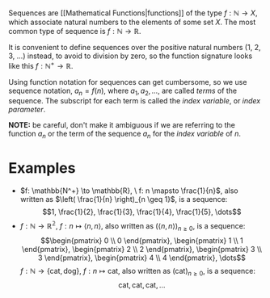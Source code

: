 Sequences are [[Mathematical Functions|functions]] of the type $f: \mathbb{N} \to X$, which associate natural numbers to the elements of some set $X$. The most common type of sequence is $f: \mathbb{N} \to \mathbb{R}$.

It is convenient to define sequences over the positive natural numbers (1, 2, 3, ...) instead, to avoid to division by zero, so the function signature looks like this $f: \mathbb{N^+} \to \mathbb{R}$.

Using function notation for sequences can get cumbersome, so we use sequence notation, $a_{n} = f(n)$, where $a_{1}, a_{2}, \dots,$ are called *terms* of the sequence. The subscript for each term is called the *index variable*, or *index parameter*.

**NOTE:** be careful, don't make it ambiguous if we are referring to the function $a_{n}$ or the term of the sequence $a_{n}$ for the *index variable* of $n$.

# Examples
- $f: \mathbb{N^+} \to \mathbb{R}, \ f: n \mapsto \frac{1}{n}$, also written as $\left( \frac{1}{n} \right)_{n \geq 1}$, is a sequence: $$1, \frac{1}{2}, \frac{1}{3}, \frac{1}{4}, \frac{1}{5}, \dots$$
- $f: \mathbb{N} \to \mathbb{R^2}, \ f: n \mapsto \langle n, n \rangle$, also written as $(\langle n, n \rangle)_{n \geq 0}$, is a sequence: $$\begin{pmatrix} 0 \\ 0 \end{pmatrix},
\begin{pmatrix} 1 \\ 1 \end{pmatrix},
\begin{pmatrix} 2 \\ 2 \end{pmatrix},
\begin{pmatrix} 3 \\ 3 \end{pmatrix},
\begin{pmatrix} 4 \\ 4 \end{pmatrix}, \dots$$
 $f: \mathbb{N} \to \{ \text{cat}, \text{dog} \}, \ f: n \mapsto \text{cat}$, also written as $\left( \text{cat} \right)_{n \geq 0}$, is a sequence: $$\text{cat}, \text{cat}, \text{cat}, \dots$$
 
